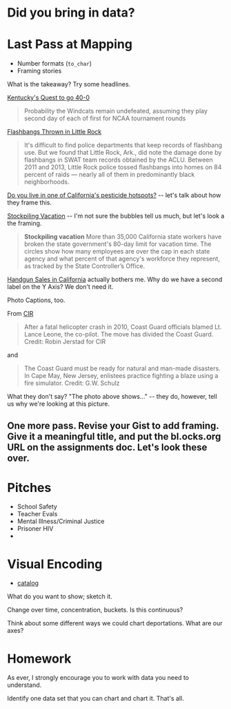 # Did you bring in data?

# Last Pass at Mapping

+ Number formats (`to_char`)
+ Framing stories

What is the takeaway? Try some headlines. 

[Kentucky's Quest to go 40-0](http://fivethirtyeight.com/datalab/rest-easy-bob-knight-kentucky-probably-wont-finish-undefeated/)
> Probability the Windcats remain undefeated, assuming they play second day of each of first for NCAA tournament rounds

[Flashbangs Thrown in Little Rock](https://www.propublica.org/article/flashbangs) 
> It's difficult to find police departments that keep records of flashbang use. But we found that Little Rock, Ark., did note the damage done by flashbangs in SWAT team records obtained by the ACLU. Between 2011 and 2013, Little Rock police tossed flashbangs into homes on 84 percent of raids — nearly all of them in predominantly black neighborhoods.

[Do you live in one of California's pesticide hotspots?](http://apps.cironline.org/pesticides/?zoom=11&latitude=34.200340270996094&longitude=-119.18012237548828&layer=concernchems&action=area) -- let's talk about how they frame this.

[Stockpiling Vacation](http://www.revealnews.org/article/thousands-of-california-state-workers-are-hoarding-vacation-days/) -- I'm not sure the bubbles tell us much, but let's look a the framing. 
> **Stockpiling vacation** More than 35,000 California state workers have broken the state government's 80-day limit for vacation time. The circles show how many employees are over the cap in each state agency and what percent of that agency's workforce they represent, as tracked by the State Controller’s Office. 

[Handgun Sales in California](http://www.revealnews.org/article/in-california-handguns-enter-2nd-decade-of-rising-sales/) actually bothers me. Why do we have a second label on the Y Axis? We don't need it. 

Photo Captions, too.

From [CIR](http://www.revealnews.org/article-legacy/coast-guards-deadly-accidents-highlight-lapses-in-safety-leadership/)
> After a fatal helicopter crash in 2010, Coast Guard officials blamed Lt. Lance Leone, the co-pilot. The move has divided the Coast Guard.
Credit: Robin Jerstad for CIR

and

>The Coast Guard must be ready for natural and man-made disasters. In Cape May, New Jersey, enlistees practice fighting a blaze using a fire simulator.
Credit: G.W. Schulz

What they don't say? "The photo above shows..." -- they do, however, tell us why we're looking at this picture. 

## One more pass. Revise your Gist to add framing. Give it a meaningful title, and put the bl.ocks.org URL on the assignments doc. Let's look these over. 

# Pitches

- School Safety
- Teacher Evals
- Mental Illness/Criminal Justice
- Prisoner HIV
- 

# Visual Encoding
+ [catalog](http://www.datavizcatalogue.com/)

What do you want to show; sketch it. 

Change over time, concentration, buckets. Is this continuous?

Think about some different ways we could chart deportations.  What are our axes? 


# Homework
As ever, I strongly encourage you to work with data you need to understand. 

Identify one data set that you can chart and chart it. That's all. 




